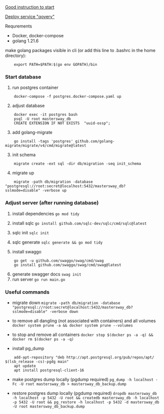 [Good instruction to start](https://dev.to/geoff89/deploying-a-golang-restful-api-with-gin-sqlc-and-postgresql-1lbl)


[Deploy service "qovery"](https://www.qovery.com/pricing/)


Requrements
* Docker, docker-compose
* golang 1.21.6

make golang packages visible in cli (or add this line to .bashrc in the home directory): 
```
    export PATH=$PATH:$(go env GOPATH)/bin
```

### Start database

1. run postgres container
```
    docker-compose -f postgres.docker-compose.yaml up
```
2. adjust database
```
    docker exec -it postgres bash
    psql -U root mastersway_db
    CREATE EXTENSION IF NOT EXISTS  "uuid-ossp";
```
3. add golang-migrate
```
    go install -tags 'postgres' github.com/golang-migrate/migrate/v4/cmd/migrate@latest
```
3. init schema
```
    migrate create -ext sql -dir db/migration -seq init_schema
```
4. migrate up
```
    migrate -path db/migration -database  "postgresql://root:secret@localhost:5432/mastersway_db?sslmode=disable" -verbose up
```


### Adjust server (after running database)
1. install dependencies
```go mod tidy```

2. install sqlc
```go install github.com/sqlc-dev/sqlc/cmd/sqlc@latest```

3. sqlc init
```sqlc init```

4. sqlc generate
```sqlc generate && go mod tidy```

5. install swaggo
```
    go get -u github.com/swaggo/swag/cmd/swag
    go install github.com/swaggo/swag/cmd/swag@latest
```
6. generate swagger docs
```swag init```
7. run server
```go run main.go```


### Useful commands

* migrate down
```migrate -path db/migration -database "postgresql://root:secret@localhost:5432/mastersway_db?sslmode=disable" -verbose down```

* to remove all dangling (not associated with containers) and all volumes
```docker system prune -a && docker system prune --volumes```

* to stop and remove all containers
```docker stop $(docker ps -a -q) && docker rm $(docker ps -a -q)```

* install pg_dump
```
    add-apt-repository "deb http://apt.postgresql.org/pub/repos/apt/ $(lsb_release -cs)-pgdg main"
    apt update
    apt install postgresql-client-16
```

* make postgres dump locally (pgdump required)
```pg_dump -h localhost -Fc -U root mastersway_db > mastersway_db_backup.dump```

* restore postgres dump locally (pgdump required)
```dropdb mastersway_db -h localhost -p 5432 -U root && createdb mastersway_db -h localhost -p 5432 -U root && pg_restore -h localhost -p 5432 -d mastersway_db -U root mastersway_db_backup.dump```